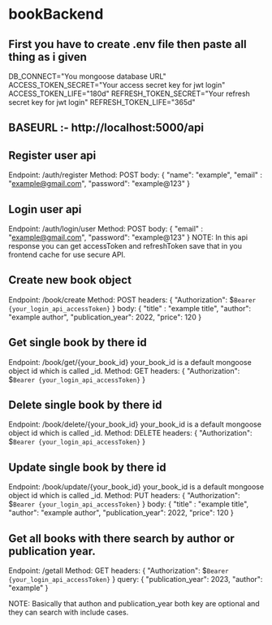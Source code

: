 # bookBackend

## First you have to create .env file then paste all thing as i given
DB_CONNECT="You mongoose database URL"
ACCESS_TOKEN_SECRET="Your access secret key for jwt login"
ACCESS_TOKEN_LIFE="180d"
REFRESH_TOKEN_SECRET="Your refresh secret key for jwt login"
REFRESH_TOKEN_LIFE="365d"

## BASEURL :- http://localhost:5000/api

## Register user api 
Endpoint: /auth/register
Method: POST
body: {
  "name": "example",
  "email" : "example@gmail.com",
  "password": "example@123"
}

## Login user api
Endpoint: /auth/login/user
Method: POST
body: {
  "email" : "example@gmail.com",
  "password": "example@123"
}
NOTE: In this api response you can get accessToken and refreshToken save that in you frontend cache for use secure API.

## Create new book object
Endpoint: /book/create
Method: POST
headers: {
  "Authorization": $`Bearer {your_login_api_accessToken}`
}
body: {
  "title" : "example title",
  "author": "example author",
  "publication_year": 2022,
  "price": 120                 <Optional>
}

## Get single book by there id
Endpoint: /book/get/{your_book_id}        your_book_id is a default mongoose object id which is called _id.
Method: GET
headers: {
  "Authorization": $`Bearer {your_login_api_accessToken}`
}

## Delete single book by there id
Endpoint: /book/delete/{your_book_id}        your_book_id is a default mongoose object id which is called _id.
Method: DELETE
headers: {
  "Authorization": $`Bearer {your_login_api_accessToken}`
}

## Update single book by there id
Endpoint: /book/update/{your_book_id}        your_book_id is a default mongoose object id which is called _id.
Method: PUT
headers: {
  "Authorization": $`Bearer {your_login_api_accessToken}`
}
body: {
  "title" : "example title",
  "author": "example author",
  "publication_year": 2022,
  "price": 120
}

## Get all books with there search by author or publication year.
Endpoint: /getall
Method: GET
headers: {
  "Authorization": $`Bearer {your_login_api_accessToken}`
}
query: {
  "publication_year": 2023,
  "author": "example"
}

NOTE: Basically that authon and publication_year both key are optional and they can search with include cases.
